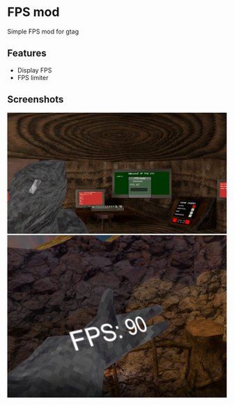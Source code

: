 # FPS mod

Simple FPS mod for gtag


## Features

- Display FPS
- FPS limiter


## Screenshots

![App Screenshot](https://github.com/Him4269/Project-Dump/blob/main/Gtag/FPS%20mod/image%20(1).png?raw=true)
![App Screenshot2](https://github.com/Him4269/Project-Dump/blob/main/Gtag/FPS%20mod/image.png?raw=true)
